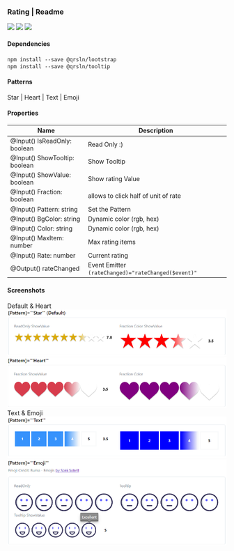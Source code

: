 ### Rating | Readme

[![](https://img.shields.io/badge/Main-readme-white?style=for-the-badge)](../../readme.md)
[![](https://img.shields.io/badge/usage-orange?style=for-the-badge)](usage.md)
[![](https://img.shields.io/badge/Demo-blue?style=for-the-badge)](https://krsln.github.io/Showcase/LootBox/Rating)

#### Dependencies

```shell
npm install --save @qrsln/lootstrap
npm install --save @qrsln/tooltip
```

#### Patterns
Star | Heart | Text | Emoji

#### Properties

| Name                          | Description                                                     |
|-------------------------------|-----------------------------------------------------------------|
| @Input() IsReadOnly: boolean  | Read Only :)                                                    |
| @Input() ShowTooltip: boolean | Show Tooltip                                                    |
| @Input() ShowValue: boolean   | Show rating Value                                               |
| @Input() Fraction: boolean    | allows to click half of unit of rate                            |
| @Input() Pattern: string      | Set the Pattern                                                 |
| @Input() BgColor: string      | Dynamic color (rgb, hex)                                        |
| @Input() Color: string        | Dynamic color (rgb, hex)                                        |
| @Input() MaxItem: number      | Max rating items                                                |
| @Input() Rate: number         | Current rating                                                  |
| @Output() rateChanged         | Event Emitter<number> ```(rateChanged)="rateChanged($event)"``` |

#### Screenshots
Default & Heart  
![](../../../../Images/LootBox/Rating_Star_2022-01-27.png "Rating_Star")
![](../../../../Images/LootBox/Rating_Heart_2022-01-27.png "Rating_Heart")
Text & Emoji  
![](../../../../Images/LootBox/Rating_Text_2022-01-27.png "Rating_Text")
![](../../../../Images/LootBox/Rating_Emoji_2022-01-27.png "Rating_Emoji")
